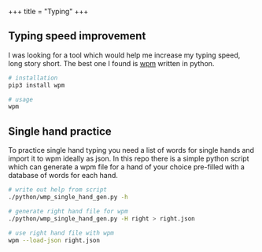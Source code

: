 +++
title = "Typing"
+++

## Typing speed improvement

I was looking for a tool which would help  me increase my typing speed, long story short. The best one I found is [wpm](https://pypi.org/project/wpm/) written in python.

```bash
# installation
pip3 install wpm

# usage
wpm
```

## Single hand practice

To practice single hand typing you need a list of words for single hands and import it to wpm ideally as json. In this repo there is a simple python script which can generate a wpm file for a hand of your choice pre-filled with a database of words for each hand.

```bash
# write out help from script
./python/wmp_single_hand_gen.py -h

# generate right hand file for wpm
./python/wmp_single_hand_gen.py -H right > right.json

# use right hand file with wpm
wpm --load-json right.json
```
